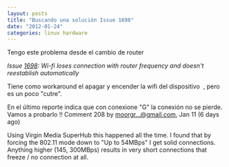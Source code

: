 ```yaml
---
layout: posts
title: "Buscando una solución Issue 1698"
date: "2012-01-24"
categories: linux hardware
---
```


Tengo este problema desde el cambio de router

_Issue [1698](https://code.google.com/p/android/issues/detail?id=1698): Wi-fi loses connection with router frequency and doesn't reestablish automatically_

Tiene como workaround el apagar y encender la wifi del dispositivo  , pero es un poco "cutre".

En el último reporte indica que con conexione "G" la conexión no se pierde. Vamos a probarlo !! Comment [](https://code.google.com/p/android/issues/detail?id=1698#c208)208 by [moorgr...@gmail.com](https://code.google.com/u/103214779171497746915/), Jan 11 (6 days ago)

Using Virgin Media SuperHub this happened all the time. I found that by forcing the 802.11 mode down to "Up to 54MBps" I get solid connections. Anything higher (145, 300MBps) results in very short connections that freeze / no connection at all.
